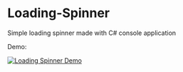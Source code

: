 # Loading-Spinner
Simple loading spinner made with C# console application

Demo:

[![Loading Spinner Demo](https://img.youtube.com/vi/UWqUzjbSdGg/0.jpg)](https://www.youtube.com/watch?v=UWqUzjbSdGg)
